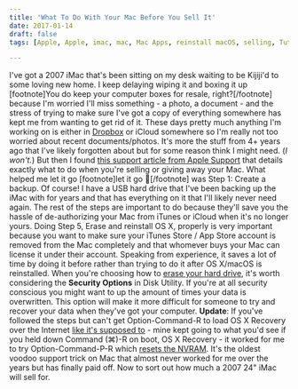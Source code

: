 ```yaml
---
title: 'What To Do With Your Mac Before You Sell It'
date: 2017-01-14
draft: false
tags: [Apple, Apple, imac, mac, Mac Apps, reinstall macOS, selling, Tutorials]

---
```


I've got a 2007 iMac that's been sitting on my desk waiting to be Kijiji'd to some loving new home. I keep delaying wiping it and boxing it up \[footnote\]You do keep your computer boxes for resale, right?\[/footnote\] because I'm worried I'll miss something - a photo, a document - and the stress of trying to make sure I've got a copy of everything somewhere has kept me from wanting to get rid of it. These days pretty much anything I'm working on is either in [Dropbox](http://db.tt/czHe7sK) or iCloud somewhere so I'm really not too worried about recent documents/photos. It's more the stuff from 4+ years ago that I've likely forgotten about but for some reason think I might need. (_I won't._) But then I found [this support article from Apple Support](https://support.apple.com/en-ca/HT201065) that details exactly what to do when you're selling or giving away your Mac. What helped me let it go \[footnote\]let it go 🎵\[/footnote\] was Step 1: Create a backup. Of course! I have a USB hard drive that I've been backing up the iMac with for years and that has everything on it that I'll likely never need again. The rest of the steps are important to do because they'll save you the hassle of de-authorizing your Mac from iTunes or iCloud when it's no longer yours. Doing Step 5, Erase and reinstall OS X, properly is very important because you want to make sure your iTunes Store / App Store account is removed from the Mac completely and that whomever buys your Mac can license it under their account. Speaking from experience, it saves a lot of time by doing it before rather than trying to do it after OS X/macOS is reinstalled. When you're choosing how to [erase your hard drive](https://support.apple.com/kb/PH22241?locale=en_US), it's worth considering the **Security Options** in Disk Utility. If you're at all security conscious you might want to up the amount of times your data is overwritten. This option will make it more difficult for someone to try and recover your data when they've got your computer. **Update**: If you've followed the steps but can't get Option-Command-R to load OS X Recovery over the Internet [like it's supposed to](/wpblog/wp-content/uploads/2017/01/IMG_0742.jpg) - mine kept going to what you'd see if you held down Command (⌘)-R on boot, OS X Recovery - it worked for me to try Option-Command-P-R which [resets the NVRAM](https://support.apple.com/HT204063). It's the oldest voodoo support trick on Mac that almost never worked for me over the years but has finally paid off. Now to sort out how much a 2007 24" iMac will sell for.